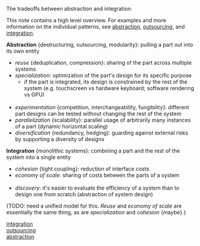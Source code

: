 The tradeoffs between abstraction and integration.

This note contains a high level overview.  For examples and more information on the individual patterns, see [abstraction](Abstraction.md), [outsourcing](Outsourcing.md), and [integration](Integration.md).


**Abstraction** {destructuring, outsourcing, modularity}: pulling a part out into its own entity
- *reuse* {deduplication, compression}: sharing of the part across multiple systems
- *specialization*: optimization of the part's design for its specific purpose
	- if the part is integrated, its design is constrained by the rest of the system (e.g. touchscreen vs hardware keyboard; software rendering vs GPU)
<br><br>
- *experimentation* {competition, interchangeability, fungibility}: different part designs can be tested without changing the rest of the system
- *parallelization* {scalability}: parallel usage of arbitrarily many instances of a part (dynamic horizontal scaling)
- *diversification* {redundancy, hedging}: guarding against external risks by supporting a diversity of designs

**Integration** {monolithic systems}: combining a part and the rest of the system into a single entity
- *cohesion* {tight coupling}: reduction of interface costs
- *economy of scale*: sharing of costs between the parts of a system
<br><br>
- *discovery*: it's easier to evaluate the efficiency of a system than to design one from scratch (abstraction of system design)


{TODO: need a unified model for this.  *Reuse* and *economy of scale* are essentially the same thing, as are *specialization* and *cohesion* {maybe}.}

[integration](Integration.md)\
[outsourcing](Outsourcing.md)\
[abstraction](Abstraction.md)
